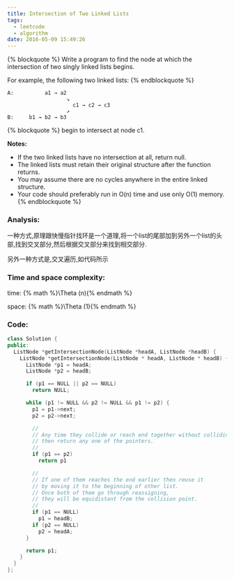 ```yaml
---
title: Intersection of Two Linked Lists
tags:
  - leetcode
  - algorithm
date: 2016-05-09 15:49:26
---
```

{% blockquote %}
Write a program to find the node at which the intersection of two singly linked lists begins.


For example, the following two linked lists:
{% endblockquote %}
```
A:          a1 → a2
                   ↘
                     c1 → c2 → c3
                   ↗            
B:     b1 → b2 → b3
```
{% blockquote %}
begin to intersect at node c1.


**Notes:**

+ If the two linked lists have no intersection at all, return null.
+ The linked lists must retain their original structure after the function returns.
+ You may assume there are no cycles anywhere in the entire linked structure.
+ Your code should preferably run in O(n) time and use only O(1) memory.
{% endblockquote %}
<!-- more -->
### Analysis:
一种方式,原理跟快慢指针找环是一个道理,将一个list的尾部加到另外一个list的头部,找到交叉部分,然后根据交叉部分来找到相交部分.

另外一种方式是,交叉遍历,如代码所示
### Time and space complexity:
time: {% math %}\Theta (n){% endmath %}

space: {% math %}\Theta (1){% endmath %}
### Code:
```cpp
class Solution {
public:
  ListNode *getIntersectionNode(ListNode *headA, ListNode *headB) {
    ListNode *getIntersectionNode(ListNode * headA, ListNode * headB) {
      ListNode *p1 = headA;
      ListNode *p2 = headB;

      if (p1 == NULL || p2 == NULL)
        return NULL;

      while (p1 != NULL && p2 != NULL && p1 != p2) {
        p1 = p1->next;
        p2 = p2->next;

        //
        // Any time they collide or reach end together without colliding
        // then return any one of the pointers.
        //
        if (p1 == p2)
          return p1

        //
        // If one of them reaches the end earlier then reuse it
        // by moving it to the beginning of other list.
        // Once both of them go through reassigning,
        // they will be equidistant from the collision point.
        //
        if (p1 == NULL)
          p1 = headB;
        if (p2 == NULL)
          p2 = headA;
      }

      return p1;
    }
  }
};

```
